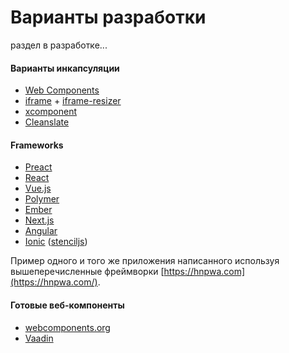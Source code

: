 # Варианты разработки

раздел в разработке...



#### Варианты инкапсуляции

* [Web Components](https://developer.mozilla.org/ru/docs/Web/Web_Components)
* [iframe](https://developer.mozilla.org/en-US/docs/Web/HTML/Element/iframe) + [iframe-resizer](https://github.com/davidjbradshaw/iframe-resizer)
* [xcomponent](https://github.com/krakenjs/xcomponent)
* [Cleanslate](https://www.gitbook.com/book/maksimyurkov/progressive-webtutor/edit#)

#### Frameworks

* [Preact](https://preactjs.com/)
* [React](https://reactjs.org/)
* [Vue.js](https://vuejs.org/)
* [Polymer](https://www.polymer-project.org/)
* [Ember](https://www.emberjs.com/)
* [Next.js](https://learnnextjs.com/)
* [Angular](https://angular.io/)
* [Ionic](http://ionicframework.com/) \([stenciljs](https://stenciljs.com/)\)

Пример одного и того же приложения написанного используя вышеперечисленные фреймворки [https://hnpwa.com](https://hnpwa.com/).

#### Готовые веб-компоненты

* [webcomponents.org](https://www.webcomponents.org/)
* [Vaadin](https://vaadin.com/elements/browse)



